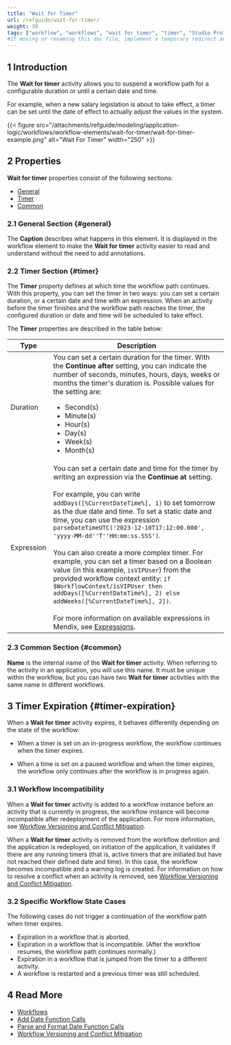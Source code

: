 ```yaml
---
title: "Wait for Timer"
url: /refguide/wait-for-timer/
weight: 30
tags: ["workflow", "workflows", "wait for timer", "timer", "Studio Pro"]
#If moving or renaming this doc file, implement a temporary redirect and let the respective team know they should update the URL in the product. See Mapping to Products for more details.
---
```


## 1 Introduction

The **Wait for timer** activity allows you to suspend a workflow path for a configurable duration or until a certain date and time.

For example, when a new salary legislation is about to take effect, a timer can be set until the date of effect to actually adjust the values in the system.

{{< figure src="/attachments/refguide/modeling/application-logic/workflows/workflow-elements/wait-for-timer/wait-for-timer-example.png" alt="Wait For Timer" width="250" >}}

## 2 Properties

**Wait for timer** properties consist of the following sections:

* [General](#general)
* [Timer](#timer)
* [Common](#common)

### 2.1 General Section {#general}

The **Caption** describes what happens in this element. It is displayed in the workflow element to make the **Wait for timer** activity easier to read and understand without the need to add annotations.

### 2.2 Timer Section {#timer}

The **Timer** property defines at which time the workflow path continues. With this property, you can set the timer in two ways: you can set a certain duration, or a certain date and time with an expression. When an activity before the timer finishes and the workflow path reaches the timer, the configured duration or date and time will be scheduled to take effect.

The **Timer** properties are described in the table below:

| Type | Description |
| --- | --- |
| Duration | You can set a certain duration for the timer. With the **Continue after** setting, you can indicate the number of seconds, minutes, hours, days, weeks or months the timer's duration is. Possible values for the setting are:<br /><ul><li>Second(s)</li><li>Minute(s)</li><li>Hour(s)</li><li>Day(s)</li><li>Week(s)</li><li>Month(s)</li> </ul> |
| Expression | You can set a certain date and time for the timer by writing an expression via the **Continue at** setting.<br><br>For example, you can write `addDays([%CurrentDateTime%], 1)` to set tomorrow as the due date and time. To set a static date and time, you can use the expression `parseDateTimeUTC('2023-12-10T17:12:00.000', 'yyyy-MM-dd''T''HH:mm:ss.SSS')`.<br><br>You can also create a more complex timer. For example, you can set a timer based on a Boolean value (in this example, `isVIPUser`) from the provided workflow context entity: `if $WorkflowContext/isVIPUser then addDays([%CurrentDateTime%], 2) else addWeeks([%CurrentDateTime%], 2])`.<br><br>For more information on available expressions in Mendix, see [Expressions](/refguide/expressions/). |

### 2.3 Common Section {#common}

**Name** is the internal name of the **Wait for timer** activity. When referring to the activity in an application, you will use this name. It must be unique within the workflow, but you can have two **Wait for timer** activities with the same name in different workflows.

## 3 Timer Expiration {#timer-expiration}

When a **Wait for timer** activity expires, it behaves differently depending on the state of the workflow:

* When a timer is set on an in-progress workflow, the workflow continues when the timer expires.

* When a time is set on a paused workflow and when the timer expires, the workflow only continues after the workflow is in progress again.

### 3.1 Workflow Incompatibility

When a **Wait for timer** activity is added to a workflow instance before an activity that is currently in progress, the workflow instance will become incompatible after redeployment of the application. For more information, see [Workflow Versioning and Conflict Mitigation](/refguide/workflow-versioning).

When a **Wait for timer** activity is removed from the workflow definition and the application is redeployed, on initiation of the application, it validates if there are any running timers (that is, active timers that are initiated but have not reached their defined date and time). In this case, the workflow becomes incompatible and a warning log is created. For information on how to resolve a conflict when an activity is removed, see [Workflow Versioning and Conflict Mitigation](/refguide/workflow-versioning).

### 3.2 Specific Workflow State Cases

The following cases do not trigger a continuation of the workflow path when timer expires.

* Expiration in a workflow that is aborted.
* Expiration in a workflow that is incompatible. (After the workflow resumes, the workflow path continues normally.)
* Expiration in a workflow that is jumped from the timer to a different activity. 
* A workflow is restarted and a previous timer was still scheduled.

## 4 Read More

* [Workflows](/refguide/workflows/)
* [Add Date Function Calls](/refguide/add-date-function-calls/)
* [Parse and Format Date Function Calls](/refguide/parse-and-format-date-function-calls/)
* [Workflow Versioning and Conflict Mitigation](/refguide/workflow-versioning)
